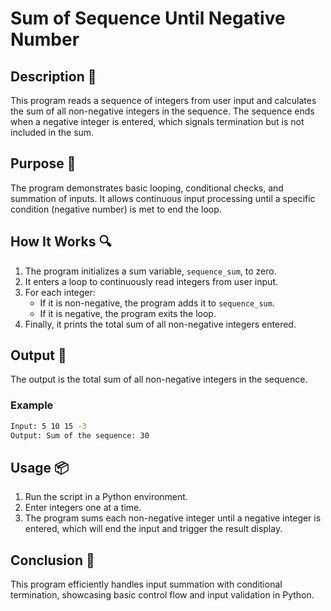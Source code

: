# Sum of Sequence Until Negative Number

## Description 📝

This program reads a sequence of integers from user input and calculates the sum of all non-negative integers in the sequence.
The sequence ends when a negative integer is entered, which signals termination but is not included in the sum.

## Purpose 🎯

The program demonstrates basic looping, conditional checks, and summation of inputs.
It allows continuous input processing until a specific condition (negative number) is met to end the loop.

## How It Works 🔍

1. The program initializes a sum variable, `sequence_sum`, to zero.
2. It enters a loop to continuously read integers from user input.
3. For each integer:
    - If it is non-negative, the program adds it to `sequence_sum`.
    - If it is negative, the program exits the loop.
4. Finally, it prints the total sum of all non-negative integers entered.

## Output 📜

The output is the total sum of all non-negative integers in the sequence.

### Example

```bash
Input: 5 10 15 -3
Output: Sum of the sequence: 30

```

## Usage 📦

1. Run the script in a Python environment.
2. Enter integers one at a time.
3. The program sums each non-negative integer until a negative integer is entered, which will end the input and trigger the result display.

## Conclusion 🚀

This program efficiently handles input summation with conditional termination, showcasing basic control flow and input validation in Python.
